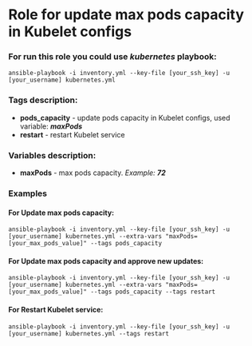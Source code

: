 # Role for update max pods capacity in Kubelet configs
### For run this role you could use ***kubernetes*** playbook:
```
ansible-playbook -i inventory.yml --key-file [your_ssh_key] -u [your_username] kubernetes.yml
```

### Tags description:
* **pods_capacity** - update pods capacity in Kubelet configs, used variable: ***maxPods***
* **restart** - restart Kubelet service

### Variables description:
* **maxPods** - max pods capacity. *Example: **72***


### Examples
#### For Update max pods capacity:
```
ansible-playbook -i inventory.yml --key-file [your_ssh_key] -u [your_username] kubernetes.yml --extra-vars "maxPods=[your_max_pods_value]" --tags pods_capacity
```
#### For Update max pods capacity and approve new updates:
```
ansible-playbook -i inventory.yml --key-file [your_ssh_key] -u [your_username] kubernetes.yml --extra-vars "maxPods=[your_max_pods_value]" --tags pods_capacity --tags restart
```
#### For Restart Kubelet service:
```
ansible-playbook -i inventory.yml --key-file [your_ssh_key] -u [your_username] kubernetes.yml --tags restart
```
